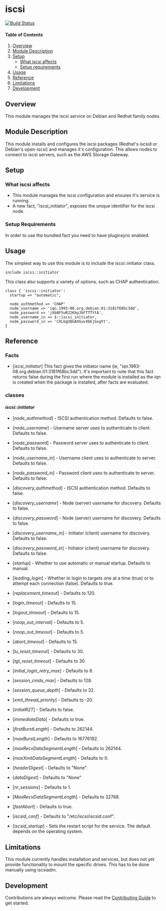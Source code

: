 # iscsi

[![Build Status](https://travis-ci.org/rgevaert/puppet-iscsi.svg?branch=master)](https://travis-ci.org/rgevaert/puppet-iscsi)

#### Table of Contents

1. [Overview](#overview)
2. [Module Description](#module-description)
3. [Setup](#setup)
    * [What iscsi affects](#what-iscsi-affects)
    * [Setup requirements](#setup-requirements)
4. [Usage](#usage)
5. [Reference](#reference)
5. [Limitations](#limitations)
6. [Development](#development)

## Overview

This module manages the iscsi service on Debian and Redhat family nodes.

## Module Description

This module installs and configures the iscsi packages (Redhat's iscsid or
Debian's open-iscsi) and manages it's configuration. This allows nodes to
connect to iscsi servers, such as the AWS Storage Gateway.

## Setup

### What iscsi affects

* This module manages the iscsi configuration and ensures it's service is
  running.
* A new fact, "iscsi_initiator", exposes the unique identifier for the iscsi
  node.

### Setup Requirements

In order to use the bundled fact you need to have pluginsync enabled.


## Usage

The simplest way to use this module is to include the iscsi::initiator class.

```puppet
include iscsi::initiator
```

This class also supports a variety of options, such as CHAP authentication.

```puppet
class { 'iscsi::initiator':
  startup => "automatic",

  node_authmethod => 'CHAP'
  node_username => 'iqn.1993-08.org.debian:01:3181f68bc3dd',
  node_password => 'jXb8F5uR22KhpJkFTTTYtA',
  node_username_in => $::iscsi_initiator,
  node_password_in => 'C9LbgUQGAXGuv4bEjGxgYt',
}
```


## Reference

### Facts

* [*iscsi_initiator*]
    This fact gives the initiator name (ie,
    "iqn.1993-08.org.debian:01:3181f68bc3dd"). It's important to note that this
    fact returns false during the first run where the module is installed as the
    iqn is created when the package is installed, after facts are evaluated.


### classes

#### *iscsi::initiator*

* [*node_authmethod*] - ISCSI authentication method. Defaults to false.

* [*node_username*] - Username server uses to authenticate to client. Defaults to false.

* [*node_password*] - Password server uses to authenticate to client. Defaults to false.

* [*node_username_in*] - Username client uses to authenticate to server. Defaults to false.

* [*node_password_in*] - Password client uses to authenticate to server. Defaults to false.

* [*discovery_authmethod*] - ISCSI authentication method. Defaults to false.

* [*discovery_username*] - Node (server) username for discovery. Defaults to
    false.

* [*discovery_password*] - Node (server) username for discovery. Defaults to
    false.

* [*discovery_username_in*] - Initiator (client) username for discovery.
    Defaults to false.

* [*discovery_password_in*] - Initiator (client) username for discovery.
    Defaults to false.

* [*startup*] - Whether to use automatic or manual startup. Defaults to manual.

* [*leading_login*] - Whether to login to targets one at a time (true) or to
    attempt each connection (false). Defaults to true.

* [*replacement_timeout*] - Defaults to 120.

* [*login_timeout*] - Defaults to 15.

* [*logout_timeout*] - Defaults to 15.

* [*noop_out_interval*] - Defaults to 5.

* [*noop_out_timeout*] - Defaults to 5.

* [*abort_timeout*] - Defaults to 15.

* [*lu_reset_timeout*] - Defaults to 30.

* [*tgt_reset_timeout*] - Defaults to 30.

* [*initial_login_retry_max*] - Defaults to 8.

* [*session_cmds_max*] - Defaults to 128.

* [*session_queue_depth*] - Defaults to 32.

* [*xmit_thread_priority*] - Defaults to -20.

* [*initialR2T*] - Defaults to false.

* [*immediateData*] - Defaults to true.

* [*firstBurstLength*] - Defaults to 262144.

* [*maxBurstLength*] - Defaults to 16776192.

* [*maxRecvDataSegmentLength*] - Defaults to 262144.

* [*maxXmitDataSegmentLength*] - Defaults to 0.

* [*headerDigest*] - Defaults to "None".

* [*dataDigest*] - Defaults to "None"

* [*nr_sessions*] - Defaults to 1.

* [*MaxRecvDataSegmentLength*] - Defaults to 32768.

* [*fastAbort*] - Defaults to true.

* [*iscsid_conf*] - Defaults to "/etc/iscsi/iscsid.conf".

* [*iscsid_startup*] - Sets the restart script for the service. The default
    depends on the operating system.


## Limitations

This module currently handles installation and services, but does not yet
provide functionality to mount the specific drives. This has to be done manually
using iscsiadm.

## Development

Contributions are always welcome. Please read the [Contributing Guide](CONTRIBUTING.md)
to get started.

